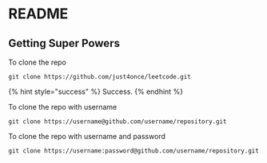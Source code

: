 # README

## Getting Super Powers

To clone the repo

```
git clone https://github.com/just4once/leetcode.git
```

{% hint style="success" %}
Success.
{% endhint %}

To clone the repo with username

```
git clone https://username@github.com/username/repository.git
```

To clone the repo with username and password

```
git clone https://username:password@github.com/username/repository.git
```

